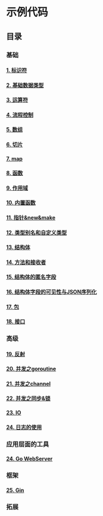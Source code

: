 # 示例代码

## 目录

### 基础

#### [1. 标识符](1base/01identifier.go)
#### [2. 基础数据类型](1base/02basetype.go)
#### [3. 运算符](1base/03operator.go)
#### [4. 流程控制](1base/04processcontrol.go)
#### [5. 数组](1base/05array.go)
#### [6. 切片](1base/06slice.go)
#### [7. map](1base/07map.go)
#### [8. 函数](1base/08function.go)
#### [9. 作用域](1base/09scope.go)
#### [10. 内置函数](1base/10builtinfunction.go)
#### [11. 指针&new&make](1base/11pointer&new&make.go)
#### [12. 类型别名和自定义类型](1base/12alias.go)
#### [13. 结构体](1base/13struct.go)
#### [14. 方法和接收者](1base/14methodreceiver.go)
#### [15. 结构体的匿名字段](1base/15anonymous.go)
#### [16. 结构体字段的可见性与JSON序列化](1base/16visibility.go)
#### [17. 包](1base/17package.go)
#### [18. 接口](1base/18interface.go)


### 高级

#### [19. 反射](2advanced/01reflect.go)
#### [20. 并发之goroutine](2advanced/02goroutine.go)
#### [21. 并发之channel](2advanced/03channel.go)
#### [22. 并发之同步&锁](2advanced/04synchronize&lock.go)
#### [23. IO](2advanced/05io.go)
#### [24. 日志的使用](2advanced/06logger.go)


### 应用层面的工具

#### [24. Go WebServer](3application/01server.go)


### 框架

#### [25. Gin](4frame/01gin.go)


### 拓展





